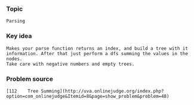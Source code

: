 ### Topic

    Parsing

### Key idea

    Makes your parse function returns an index, and build a tree with it information. After that just perform a dfs summing the values in the nodes.
    Take care with negative numbers and empty trees.

### Problem source

    [112 	Tree Summing](http://uva.onlinejudge.org/index.php?option=com_onlinejudge&Itemid=8&page=show_problem&problem=48)
